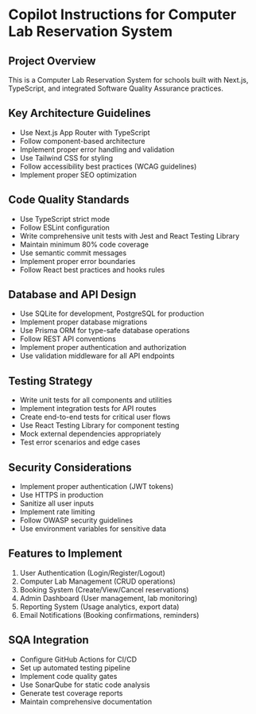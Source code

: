 # Copilot Instructions for Computer Lab Reservation System

<!-- Use this file to provide workspace-specific custom instructions to Copilot. For more details, visit https://code.visualstudio.com/docs/copilot/copilot-customization#_use-a-githubcopilotinstructionsmd-file -->

## Project Overview
This is a Computer Lab Reservation System for schools built with Next.js, TypeScript, and integrated Software Quality Assurance practices.

## Key Architecture Guidelines
- Use Next.js App Router with TypeScript
- Follow component-based architecture
- Implement proper error handling and validation
- Use Tailwind CSS for styling
- Follow accessibility best practices (WCAG guidelines)
- Implement proper SEO optimization

## Code Quality Standards
- Use TypeScript strict mode
- Follow ESLint configuration
- Write comprehensive unit tests with Jest and React Testing Library
- Maintain minimum 80% code coverage
- Use semantic commit messages
- Implement proper error boundaries
- Follow React best practices and hooks rules

## Database and API Design
- Use SQLite for development, PostgreSQL for production
- Implement proper database migrations
- Use Prisma ORM for type-safe database operations
- Follow REST API conventions
- Implement proper authentication and authorization
- Use validation middleware for all API endpoints

## Testing Strategy
- Write unit tests for all components and utilities
- Implement integration tests for API routes
- Create end-to-end tests for critical user flows
- Use React Testing Library for component testing
- Mock external dependencies appropriately
- Test error scenarios and edge cases

## Security Considerations
- Implement proper authentication (JWT tokens)
- Use HTTPS in production
- Sanitize all user inputs
- Implement rate limiting
- Follow OWASP security guidelines
- Use environment variables for sensitive data

## Features to Implement
1. User Authentication (Login/Register/Logout)
2. Computer Lab Management (CRUD operations)
3. Booking System (Create/View/Cancel reservations)
4. Admin Dashboard (User management, lab monitoring)
5. Reporting System (Usage analytics, export data)
6. Email Notifications (Booking confirmations, reminders)

## SQA Integration
- Configure GitHub Actions for CI/CD
- Set up automated testing pipeline
- Implement code quality gates
- Use SonarQube for static code analysis
- Generate test coverage reports
- Maintain comprehensive documentation
